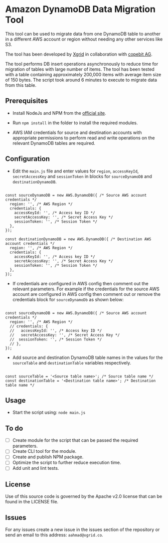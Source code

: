 # Amazon DynamoDB Data Migration Tool

This tool can be used to migrate data from one DynamoDB table to another in a different AWS account or region without needing any other services like S3.

The tool has been developed by [Xgrid](http://xgrid.co/) in collaboration with [copebit AG](https://www.copebit.ch/en/home/).

The tool performs DB insert operations asynchronously to reduce time for migration of tables with large number of items. The tool has been tested with a table containing approximately 200,000 items with average item size of 150 bytes. The script took around 6 minutes to execute to migrate data from this table.

## Prerequisites

- Install NodeJs and NPM from the [official site](https://nodejs.org/en/download/).

- Run `npm install` in the folder to install the required modules.

- AWS IAM credentials for source and destination accounts with appropriate permissions to perform read and write operations on the relevant DynamoDB tables are required.

## Configuration

- Edit the `main.js` file and enter values for `region`, `accessKeyId`, `secretAccessKey` and `sessionToken` in blocks for `sourceDynamoDB` and `destinationDynamoDB`.

```

const sourceDynamoDB = new AWS.DynamoDB({ /* Source AWS account credentials */
  region: '', /* AWS Region */
  credentials: {
    accessKeyId: '', /* Access key ID */
    secretAccessKey: '', /* Secret Access Key */
    sessionToken: '', /* Session Token */
  },
});

const destinationDynamoDB = new AWS.DynamoDB({ /* Destination AWS account credentials */
  region: '', /* AWS Region */
  credentials: {
    accessKeyId: '', /* Access key ID */
    secretAccessKey: '', /* Secret Access Key */
    sessionToken: '', /* Session Token */
  },
});

```

- If credentials are configured in AWS config then comment out the relevant parameters. For example if the credentials for the source AWS account are configured in AWS config then comment out or remove the credentials block for `sourceDynamoDb` as shown below:

```

const sourceDynamoDB = new AWS.DynamoDB({ /* Source AWS account credentials */
  region: '', /* AWS Region */
  // credentials: {
  //   accessKeyId: '', /* Access key ID */
  //   secretAccessKey: '', /* Secret Access Key */
  //  sessionToken: '', /* Session Token */
  // },
});

```

- Add source and destination DynamoDB table names in the values for the `sourceTable` and `destinationTable` variables respectively.

```

const sourceTable = '<Source table name>'; /* Source table name */
const destinationTable = '<Destination table name>'; /* Destination table name */

```

## Usage

- Start the script using: `node main.js`


## To do

 - [ ] Create module for the script that can be passed the required parameters.
 - [ ] Create CLI tool for the module.
 - [ ] Create and publish NPM package.
 - [ ] Optimize the script to further reduce execution time.
 - [ ] Add unit and lint tests.

## License

Use of this source code is governed by the Apache v2.0 license that can be found in the LICENSE file.

## Issues

For any issues create a new issue in the issues section of the repository or send an email to this address: `aahmad@xgrid.co`.